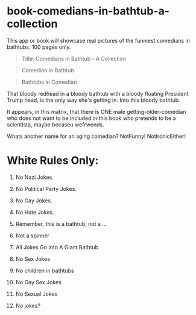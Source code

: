 # book-comedians-in-bathtub-a-collection
This app or book will showcase real pictures of the funniest comedians in bathtubs. 100 pages only.

> Title: Comedians in Bathtub - A Collection

> Comedian in Bathtub

> Bathtubs in Comedian

That bloody redhead in a bloody bathtub with a bloody floating President Trump head, is the only way she's getting in. Into this bloody bathtub.

It appears, in this matrix, that there is ONE male getting-older-comedian who does not want to be included in this book who pretends to be a scientista, maybe becaseu wefrwends.

Whats another name for an aging comedian? NotFunny! NotIronicEither!

# White Rules Only:

1. No Nazi Jokes.

2. No Political Party Jokes.

3. No Gay Jokes.

4. No Hate Jokes.

5. Remember, this is a bathtub, not a ...

6. Not a spinner

7. All Jokes Go Into A Giant Bathtub

8. No Sex Jokes

9. No children in bathtubs

10. No Gay Sex Jokes

11. No Sexual Jokes

12. No jokes?

